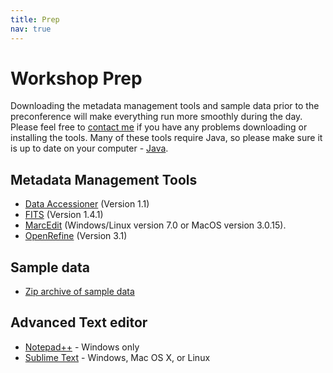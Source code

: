 ```yaml
---
title: Prep
nav: true
---
```


# Workshop Prep

Downloading the metadata management tools and sample data prior to the preconference will make everything run more smoothly during the day. Please feel free to [contact me](https://www.library.pitt.edu/michael-bolam) if you have any problems downloading or installing the tools. Many of these tools require Java, so please make sure it is up to date on your computer - [Java](https://www.java.com/en/download/manual.jsp).

## Metadata Management Tools
* [Data Accessioner](http://dataaccessioner.org/da-version-notes.htm) (Version 1.1)
* [FITS](https://projects.iq.harvard.edu/fits/downloads) (Version 1.4.1)
* [MarcEdit](https://marcedit.reeset.net/downloads) (Windows/Linux version 7.0 or MacOS version 3.0.15).
* [OpenRefine](http://openrefine.org/download.html) (Version 3.1)

## Sample data
* [Zip archive of sample data](data/sample_data.zip)

## Advanced Text editor
* [Notepad++](https://notepad-plus-plus.org/download/v7.7.html) - Windows only
* [Sublime Text](https://www.sublimetext.com/3) - Windows, Mac OS X, or Linux
